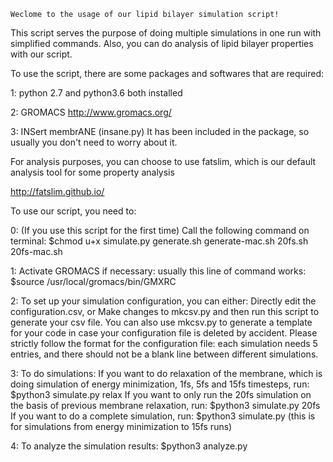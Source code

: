 	Weclome to the usage of our lipid bilayer simulation script! 

This script serves the purpose of doing multiple simulations in one run with simplified commands. Also, you can do analysis of lipid bilayer properties with our script.

To use the script, there are some packages and softwares that are required:

1: python 2.7 and python3.6 both installed

2: GROMACS
http://www.gromacs.org/

3: INSert membrANE (insane.py)
It has been included in the package, so usually you don't need to worry about it.

For analysis purposes, you can choose to use fatslim, which is our default analysis tool for some property analysis

http://fatslim.github.io/


To use our script, you need to:

0: (If you use this script for the first time) Call the following command on terminal: 
	$chmod u+x simulate.py generate.sh generate-mac.sh 20fs.sh 20fs-mac.sh

1: Activate GROMACS if necessary: usually this line of command works:
	$source /usr/local/gromacs/bin/GMXRC

2: To set up your simulation configuration, you can either:
	Directly edit the configuration.csv, or
	Make changes to mkcsv.py and then run this script to generate your csv file.
	You can also use mkcsv.py to generate a template for your code in case your configuration file is deleted by accident.
	Please strictly follow the format for the configuration file: each simulation needs 5 entries, and there should not be a blank line between different simulations.

3: To do simulations:
	If you want to do relaxation of the membrane, which is doing simulation of energy minimization, 1fs, 5fs and 15fs timesteps, run:
	$python3 simulate.py relax
	If you want to only run the 20fs simulation on the basis of previous membrane relaxation, run:
	$python3 simulate.py 20fs
	If you want to do a complete simulation, run:
	$python3 simulate.py
(this is for simulations from energy minimization to 15fs runs)

4: To analyze the simulation results: 
	$python3 analyze.py
